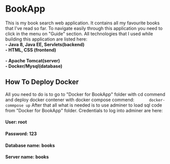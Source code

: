 # BookApp
This is my book search web application. It contains all my favourite books that I've read so far. To navigate easily through this application you need to click in the menu on "Guide" section. All technologies that I used while building this application are listed here: <br>
      <b>- Java 8, Java EE, Servlets(backend)</b><br>
      <b>- HTML, CSS (frontend)</b><br/><br>
      <b>- Apache Tomcat(server)</b><br>
      <b>- Docker/Mysql(database)</b>
      
## How To Deploy Docker
All you need to do is to go to "Docker for BookApp" folder with cd commend and deploy docker contener with docker compose commend:
      ```      
        docker-commpose up
      ```
After that all what is needed is to use adminer to load sql code from "Docker for BookApp" folder. Credentials to log into adminer are here:<br>
 #### User: root<br>
 #### Password: 123<br>
 #### Database name: books<br>
 #### Server name: books<br>
